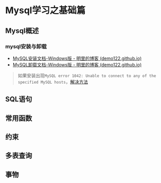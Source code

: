 # Mysql学习之基础篇


## Mysql概述

### mysql安装与卸载

- [MySQL安装文档-Windows版 - 明里的博客 (demo122.github.io)](../mysql安装文档-windows/)
- [MySQL卸载文档-Windows版 - 明里的博客 (demo122.github.io)](../mysql卸载文档-windows/)

> 如果安装出现`MySQL error 1042: Unable to connect to any of the specified MySQL hosts`，[解决方法](https://blog.csdn.net/weixin_44940258/article/details/107461986)

## SQL语句

## 常用函数

## 约束

## 多表查询

## 事物


